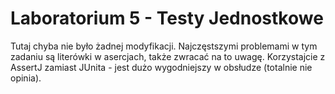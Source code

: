 # Laboratorium 5 - Testy Jednostkowe

Tutaj chyba nie było żadnej modyfikacji. Najczęstszymi problemami w tym zadaniu są literówki w asercjach, także zwracać na to uwagę. Korzystajcie z AssertJ zamiast JUnita - jest dużo wygodniejszy w obsłudze (totalnie nie opinia). 
